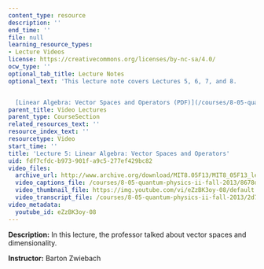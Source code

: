 ```yaml
---
content_type: resource
description: ''
end_time: ''
file: null
learning_resource_types:
- Lecture Videos
license: https://creativecommons.org/licenses/by-nc-sa/4.0/
ocw_type: ''
optional_tab_title: Lecture Notes
optional_text: 'This lecture note covers Lectures 5, 6, 7, and 8.


  [Linear Algebra: Vector Spaces and Operators (PDF)](/courses/8-05-quantum-physics-ii-fall-2013/resources/mit8_05f13_chap_03)'
parent_title: Video Lectures
parent_type: CourseSection
related_resources_text: ''
resource_index_text: ''
resourcetype: Video
start_time: ''
title: 'Lecture 5: Linear Algebra: Vector Spaces and Operators'
uid: fdf7cfdc-b973-901f-a9c5-277ef429bc82
video_files:
  archive_url: http://www.archive.org/download/MIT8.05F13/MIT8_05F13_lec05_300k.mp4
  video_captions_file: /courses/8-05-quantum-physics-ii-fall-2013/8678d5433da4534fa8ffd9020dc5f352_eZzBK3oy-08.vtt
  video_thumbnail_file: https://img.youtube.com/vi/eZzBK3oy-08/default.jpg
  video_transcript_file: /courses/8-05-quantum-physics-ii-fall-2013/2d7c1a923283c6b26eccb556b5d75be3_eZzBK3oy-08.pdf
video_metadata:
  youtube_id: eZzBK3oy-08
---
```


**Description:** In this lecture, the professor talked about vector spaces and dimensionality.

**Instructor:** Barton Zwiebach

